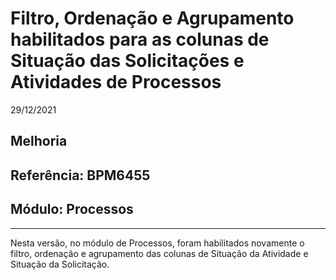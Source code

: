 # Filtro, Ordenação e Agrupamento habilitados para as colunas de Situação das Solicitações e Atividades de Processos
29/12/2021
## Melhoria
## Referência: BPM6455
## Módulo: Processos
***

Nesta versão, no módulo de Processos, foram habilitados novamente o filtro, ordenação e agrupamento das colunas de Situação da Atividade e Situação da Solicitação.

